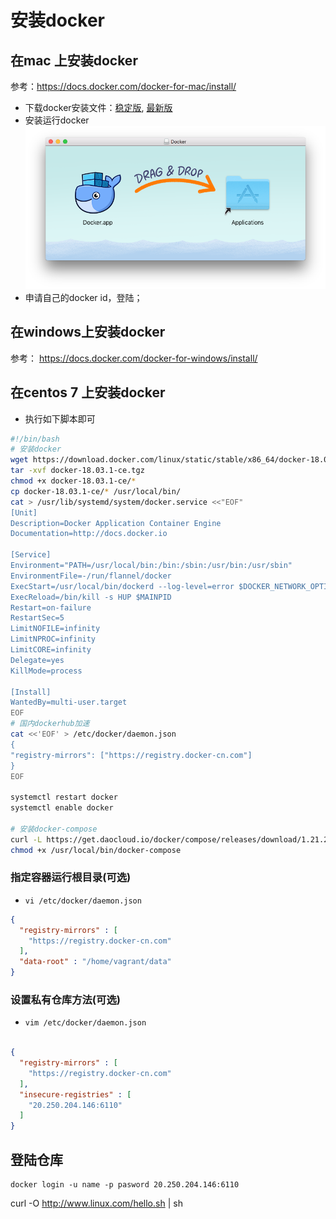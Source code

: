 # 安装docker

## 在mac 上安装docker
参考：https://docs.docker.com/docker-for-mac/install/

* 下载docker安装文件：[稳定版](https://download.docker.com/mac/stable/Docker.dmg), [最新版](https://download.docker.com/mac/edge/Docker.dmg)
* 安装运行docker  
![](./assets/2018-02-17-08-57-08.png)
* 申请自己的docker id，登陆；

## 在windows上安装docker  

参考： https://docs.docker.com/docker-for-windows/install/

## 在centos 7 上安装docker

* 执行如下脚本即可  

```bash 
#!/bin/bash
# 安装docker 
wget https://download.docker.com/linux/static/stable/x86_64/docker-18.03.1-ce.tgz
tar -xvf docker-18.03.1-ce.tgz
chmod +x docker-18.03.1-ce/*
cp docker-18.03.1-ce/* /usr/local/bin/
cat > /usr/lib/systemd/system/docker.service <<"EOF"
[Unit]
Description=Docker Application Container Engine
Documentation=http://docs.docker.io

[Service]
Environment="PATH=/usr/local/bin:/bin:/sbin:/usr/bin:/usr/sbin"
EnvironmentFile=-/run/flannel/docker
ExecStart=/usr/local/bin/dockerd --log-level=error $DOCKER_NETWORK_OPTIONS
ExecReload=/bin/kill -s HUP $MAINPID
Restart=on-failure
RestartSec=5
LimitNOFILE=infinity
LimitNPROC=infinity
LimitCORE=infinity
Delegate=yes
KillMode=process

[Install]
WantedBy=multi-user.target
EOF
# 国内dockerhub加速   
cat <<'EOF' > /etc/docker/daemon.json
{
"registry-mirrors": ["https://registry.docker-cn.com"]
}
EOF

systemctl restart docker
systemctl enable docker

# 安装docker-compose  
curl -L https://get.daocloud.io/docker/compose/releases/download/1.21.2/docker-compose-`uname -s`-`uname -m` > /usr/local/bin/docker-compose
chmod +x /usr/local/bin/docker-compose
```


### 指定容器运行根目录(可选)

* ``vi /etc/docker/daemon.json``

```json
{
  "registry-mirrors" : [
    "https://registry.docker-cn.com"
  ],
  "data-root" : "/home/vagrant/data"
}
```


### 设置私有仓库方法(可选)  

* ``vim /etc/docker/daemon.json ``

```json 

{
  "registry-mirrors" : [
    "https://registry.docker-cn.com"
  ],
  "insecure-registries" : [
    "20.250.204.146:6110"
  ]
}
```


##   登陆仓库

```
docker login -u name -p pasword 20.250.204.146:6110
```


 curl -O http://www.linux.com/hello.sh | sh 

